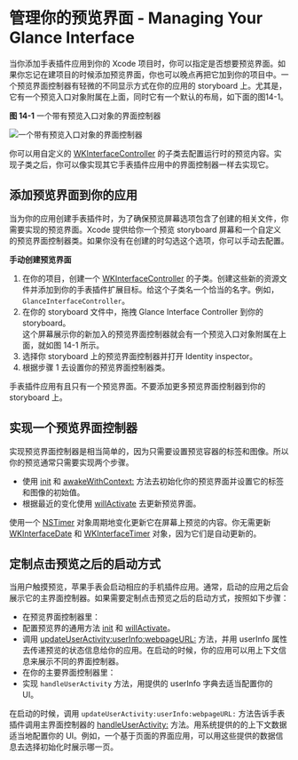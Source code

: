 # 管理你的预览界面 - Managing Your Glance Interface

当你添加手表插件应用到你的 Xcode 项目时，你可以指定是否想要预览界面。如果你忘记在建项目的时候添加预览界面，你也可以晚点再把它加到你的项目中。一个预览界面控制器有轻微的不同显示方式在你的应用的 storyboard 上。尤其是，它有一个预览入口对象附属在上面，同时它有一个默认的布局，如下面的图14-1。

**图 14-1** 一个带有预览入口对象的界面控制器

![一个带有预览入口对象的界面控制器](../images/glance_interface_2x.png)   

你可以用自定义的 [WKInterfaceController](https://developer.apple.com/library/prerelease/ios/documentation/WatchKit/Reference/WKInterfaceController_class/index.html#//apple_ref/occ/cl/WKInterfaceController) 的子类去配置运行时的预览内容。实现子类之后，你可以像实现其它手表插件应用中的界面控制器一样去实现它。  

## 添加预览界面到你的应用

当为你的应用创建手表插件时，为了确保预览屏幕选项包含了创建的相关文件，你需要实现的预览界面。Xcode 提供给你一个预览 storyboard 屏幕和一个自定义的预览界面控制器类。如果你没有在创建的时勾选这个选项，你可以手动去配置。  

**手动创建预览界面**   

1. 在你的项目，创建一个 [WKInterfaceController](https://developer.apple.com/library/prerelease/ios/documentation/WatchKit/Reference/WKInterfaceController_class/index.html#//apple_ref/occ/cl/WKInterfaceController) 的子类。创建这些新的资源文件并添加到你的手表插件扩展目标。给这个子类名一个恰当的名字。例如，`GlanceInterfaceController`。  
2. 在你的 storyboard 文件中，拖拽 Glance Interface Controller 到你的 storyboard。  
这个屏幕展示你的新加入的预览界面控制器就会有一个预览入口对象附属在上面，就如图 14-1 所示。
3. 选择你 storyboard 上的预览界面控制器并打开 Identity inspector。
4. 根据步骤 1 去设置你的预览界面控制器类。  

手表插件应用有且只有一个预览界面。不要添加更多预览界面控制器到你的 storyboard 上。 

## 实现一个预览界面控制器

实现预览界面控制器是相当简单的，因为只需要设置预览容器的标签和图像。所以你的预览通常只需要实现两个步骤。  

- 使用 [init](https://developer.apple.com/library/prerelease/ios/documentation/WatchKit/Reference/WKInterfaceController_class/index.html#//apple_ref/occ/instm/WKInterfaceController/init) 和 [awakeWithContext:](https://developer.apple.com/library/prerelease/ios/documentation/WatchKit/Reference/WKInterfaceController_class/index.html#//apple_ref/occ/instm/WKInterfaceController/awakeWithContext:) 方法去初始化你的预览界面并设置它的标签和图像的初始值。
- 根据最近的变化使用 [willActivate](https://developer.apple.com/library/prerelease/ios/documentation/WatchKit/Reference/WKInterfaceController_class/index.html#//apple_ref/occ/instm/WKInterfaceController/willActivate) 去更新预览界面。   

使用一个 [NSTimer](https://developer.apple.com/library/prerelease/ios/documentation/Cocoa/Reference/Foundation/Classes/NSTimer_Class/index.html#//apple_ref/occ/cl/NSTimer) 对象周期地变化更新它在屏幕上预览的内容。你无需更新 [WKInterfaceDate](https://developer.apple.com/library/prerelease/ios/documentation/WatchKit/Reference/WKInterfaceDate_class/index.html#//apple_ref/occ/cl/WKInterfaceDate) 和 [WKInterfaceTimer](https://developer.apple.com/library/prerelease/ios/documentation/WatchKit/Reference/WKInterfaceTimer_class/index.html#//apple_ref/occ/cl/WKInterfaceTimer) 对象，因为它们是自动更新的。 

## 定制点击预览之后的启动方式

当用户触摸预览，苹果手表会启动相应的手机插件应用。通常，启动的应用之后会展示它的主界面控制器。如果需要定制点击预览之后的启动方式，按照如下步骤：

- 在预览界面控制器里：
 - 配置预览界的通用方法 [init](https://developer.apple.com/library/prerelease/ios/documentation/WatchKit/Reference/WKInterfaceController_class/index.html#//apple_ref/occ/instm/WKInterfaceController/init) 和 [willActivate](https://developer.apple.com/library/prerelease/ios/documentation/WatchKit/Reference/WKInterfaceController_class/index.html#//apple_ref/occ/instm/WKInterfaceController/willActivate)。   
 - 调用 [updateUserActivity:userInfo:webpageURL:](https://developer.apple.com/library/prerelease/ios/documentation/WatchKit/Reference/WKInterfaceController_class/index.html#//apple_ref/occ/instm/WKInterfaceController/updateUserActivity:userInfo:webpageURL:) 方法，并用 userInfo 属性去传递预览的状态信息给你的应用。在启动的时候，你的应用可以用上下文信息来展示不同的界面控制器。
- 在你的主要界面控制器里： 
 - 实现 `handleUserActivity` 方法，用提供的 userInfo 字典去适当配置你的 UI。  
 
在启动的时候，调用 `updateUserActivity:userInfo:webpageURL:` 方法告诉手表插件调用主界面控制器的 [handleUserActivity:](https://developer.apple.com/library/prerelease/ios/documentation/WatchKit/Reference/WKInterfaceController_class/index.html#//apple_ref/occ/instm/WKInterfaceController/handleUserActivity:) 方法。用系统提供的的上下文数据适当地配置你的 UI。例如，一个基于页面的界面应用，可以用这些提供的数据信息去选择初始化时展示哪一页。